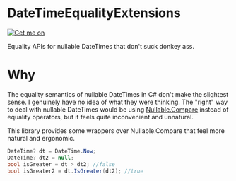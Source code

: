 # DateTimeEqualityExtensions

[![Get me on](https://img.shields.io/badge/NuGet-004880?style=for-the-badge&logo=nuget&logoColor=white)](https://www.nuget.org/packages/DateTimeEqualityExtensions)

Equality APIs for nullable DateTimes that don't suck donkey ass.

# Why

The equality semantics of nullable DateTimes in C# don't make the slightest sense. I genuinely have no idea of what they were thinking. The "right" way to deal with nullable DateTimes would be using [Nullable.Compare](https://learn.microsoft.com/en-us/dotnet/api/system.nullable.compare?view=net-8.0) instead of equality operators, but it feels quite inconvenient and unnatural.

This library provides some wrappers over Nullable.Compare that feel more natural and ergonomic.

```csharp
DateTime? dt = DateTime.Now;
DateTime? dt2 = null;
bool isGreater = dt > dt2; //false
bool isGreater2 = dt.IsGreater(dt2); //true
```
